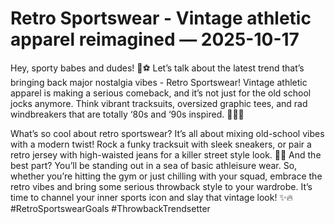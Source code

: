 # Retro Sportswear - Vintage athletic apparel reimagined — 2025-10-17

Hey, sporty babes and dudes! 🏀⚽️ Let’s talk about the latest trend that’s bringing back major nostalgia vibes - Retro Sportswear! Vintage athletic apparel is making a serious comeback, and it’s not just for the old school jocks anymore. Think vibrant tracksuits, oversized graphic tees, and rad windbreakers that are totally ‘80s and ‘90s inspired. 🌈🤸‍♂️

What’s so cool about retro sportswear? It’s all about mixing old-school vibes with a modern twist! Rock a funky tracksuit with sleek sneakers, or pair a retro jersey with high-waisted jeans for a killer street style look. 🌟💥 And the best part? You’ll be standing out in a sea of basic athleisure wear. So, whether you’re hitting the gym or just chilling with your squad, embrace the retro vibes and bring some serious throwback style to your wardrobe. It’s time to channel your inner sports icon and slay that vintage look! ✨🔥 #RetroSportswearGoals #ThrowbackTrendsetter